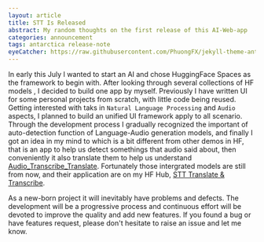```yaml
---
layout: article
title: STT Is Released
abstract: My random thoughts on the first release of this AI-Web-app
categories: announcement
tags: antarctica release-note
eyeCatcher: https://raw.githubusercontent.com/PhuongFX/jekyll-theme-antarctica/1/assets/img/89313.jpg
---
```


In early this July I wanted to start an AI and chose HuggingFace Spaces as the framework to begin with. After looking through several collections of HF models , I decided to build one app by myself. Previously I have written UI for some personal projects from scratch, with little code being reused. Getting interested with taks in `Natural Language Processing` and `Audio` aspects, I planned to build an unified UI framework apply to all scenario. Through the development process I gradually recognized the important of auto-detection function of Language-Audio generation models, and finally I got an idea in my mind to which is a bit  different from other demos in HF, that is an app to help us detect somethings that audio said about, then conveniently it also translate them to help us understand [Audio_Transcribe_Translate](https://github.com/PhuongFX/Audio_Transcribe_Translate). Fortunately those intergrated models are still from now, and their application are on my HF Hub, [STT Translate & Transcribe](https://huggingface.co/spaces/PhuongPhan/Audio_Transcribe_Translate).


As a new-born project it will inevitably have problems and defects. The development will be a progressive process and continuous effort will be devoted to improve the quality and add new features. If you found a bug or have features request, please don't hesitate to raise an issue and let me know.
